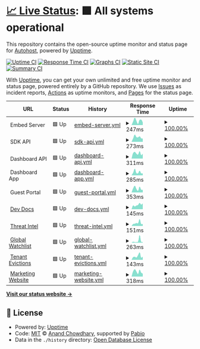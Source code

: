 # [📈 Live Status](https://AutohostAI.github.io/AutohostAI): <!--live status--> **🟩 All systems operational**

This repository contains the open-source uptime monitor and status page for [Autohost](https://www.autohost.ai), powered by [Upptime](https://github.com/upptime/upptime).

[![Uptime CI](https://github.com/AutohostAI/AutohostAI/workflows/Uptime%20CI/badge.svg)](https://github.com/AutohostAI/AutohostAI/actions?query=workflow%3A%22Uptime+CI%22)
[![Response Time CI](https://github.com/AutohostAI/AutohostAI/workflows/Response%20Time%20CI/badge.svg)](https://github.com/AutohostAI/AutohostAI/actions?query=workflow%3A%22Response+Time+CI%22)
[![Graphs CI](https://github.com/AutohostAI/AutohostAI/workflows/Graphs%20CI/badge.svg)](https://github.com/AutohostAI/AutohostAI/actions?query=workflow%3A%22Graphs+CI%22)
[![Static Site CI](https://github.com/AutohostAI/AutohostAI/workflows/Static%20Site%20CI/badge.svg)](https://github.com/AutohostAI/AutohostAI/actions?query=workflow%3A%22Static+Site+CI%22)
[![Summary CI](https://github.com/AutohostAI/AutohostAI/workflows/Summary%20CI/badge.svg)](https://github.com/AutohostAI/AutohostAI/actions?query=workflow%3A%22Summary+CI%22)

With [Upptime](https://upptime.js.org), you can get your own unlimited and free uptime monitor and status page, powered entirely by a GitHub repository. We use [Issues](https://github.com/AutohostAI/AutohostAI/issues) as incident reports, [Actions](https://github.com/AutohostAI/AutohostAI/actions) as uptime monitors, and [Pages](https://AutohostAI.github.io/AutohostAI) for the status page.

<!--start: status pages-->
<!-- This summary is generated by Upptime (https://github.com/upptime/upptime) -->
<!-- Do not edit this manually, your changes will be overwritten -->
<!-- prettier-ignore -->
| URL | Status | History | Response Time | Uptime |
| --- | ------ | ------- | ------------- | ------ |
| <img alt="" src="https://icons.duckduckgo.com/ip3/null.ico" height="13"> Embed Server | 🟩 Up | [embed-server.yml](https://github.com/AutohostAI/AutohostAI/commits/HEAD/history/embed-server.yml) | <details><summary><img alt="Response time graph" src="./graphs/embed-server/response-time-week.png" height="20"> 247ms</summary><br><a href="https://status.autohost.dev/history/embed-server"><img alt="Response time 268" src="https://img.shields.io/endpoint?url=https%3A%2F%2Fraw.githubusercontent.com%2FAutohostAI%2FAutohostAI%2FHEAD%2Fapi%2Fembed-server%2Fresponse-time.json"></a><br><a href="https://status.autohost.dev/history/embed-server"><img alt="24-hour response time 150" src="https://img.shields.io/endpoint?url=https%3A%2F%2Fraw.githubusercontent.com%2FAutohostAI%2FAutohostAI%2FHEAD%2Fapi%2Fembed-server%2Fresponse-time-day.json"></a><br><a href="https://status.autohost.dev/history/embed-server"><img alt="7-day response time 247" src="https://img.shields.io/endpoint?url=https%3A%2F%2Fraw.githubusercontent.com%2FAutohostAI%2FAutohostAI%2FHEAD%2Fapi%2Fembed-server%2Fresponse-time-week.json"></a><br><a href="https://status.autohost.dev/history/embed-server"><img alt="30-day response time 219" src="https://img.shields.io/endpoint?url=https%3A%2F%2Fraw.githubusercontent.com%2FAutohostAI%2FAutohostAI%2FHEAD%2Fapi%2Fembed-server%2Fresponse-time-month.json"></a><br><a href="https://status.autohost.dev/history/embed-server"><img alt="1-year response time 268" src="https://img.shields.io/endpoint?url=https%3A%2F%2Fraw.githubusercontent.com%2FAutohostAI%2FAutohostAI%2FHEAD%2Fapi%2Fembed-server%2Fresponse-time-year.json"></a></details> | <details><summary><a href="https://status.autohost.dev/history/embed-server">100.00%</a></summary><a href="https://status.autohost.dev/history/embed-server"><img alt="All-time uptime 100.00%" src="https://img.shields.io/endpoint?url=https%3A%2F%2Fraw.githubusercontent.com%2FAutohostAI%2FAutohostAI%2FHEAD%2Fapi%2Fembed-server%2Fuptime.json"></a><br><a href="https://status.autohost.dev/history/embed-server"><img alt="24-hour uptime 100.00%" src="https://img.shields.io/endpoint?url=https%3A%2F%2Fraw.githubusercontent.com%2FAutohostAI%2FAutohostAI%2FHEAD%2Fapi%2Fembed-server%2Fuptime-day.json"></a><br><a href="https://status.autohost.dev/history/embed-server"><img alt="7-day uptime 100.00%" src="https://img.shields.io/endpoint?url=https%3A%2F%2Fraw.githubusercontent.com%2FAutohostAI%2FAutohostAI%2FHEAD%2Fapi%2Fembed-server%2Fuptime-week.json"></a><br><a href="https://status.autohost.dev/history/embed-server"><img alt="30-day uptime 100.00%" src="https://img.shields.io/endpoint?url=https%3A%2F%2Fraw.githubusercontent.com%2FAutohostAI%2FAutohostAI%2FHEAD%2Fapi%2Fembed-server%2Fuptime-month.json"></a><br><a href="https://status.autohost.dev/history/embed-server"><img alt="1-year uptime 100.00%" src="https://img.shields.io/endpoint?url=https%3A%2F%2Fraw.githubusercontent.com%2FAutohostAI%2FAutohostAI%2FHEAD%2Fapi%2Fembed-server%2Fuptime-year.json"></a></details>
| <img alt="" src="https://icons.duckduckgo.com/ip3/null.ico" height="13"> SDK API | 🟩 Up | [sdk-api.yml](https://github.com/AutohostAI/AutohostAI/commits/HEAD/history/sdk-api.yml) | <details><summary><img alt="Response time graph" src="./graphs/sdk-api/response-time-week.png" height="20"> 273ms</summary><br><a href="https://status.autohost.dev/history/sdk-api"><img alt="Response time 304" src="https://img.shields.io/endpoint?url=https%3A%2F%2Fraw.githubusercontent.com%2FAutohostAI%2FAutohostAI%2FHEAD%2Fapi%2Fsdk-api%2Fresponse-time.json"></a><br><a href="https://status.autohost.dev/history/sdk-api"><img alt="24-hour response time 191" src="https://img.shields.io/endpoint?url=https%3A%2F%2Fraw.githubusercontent.com%2FAutohostAI%2FAutohostAI%2FHEAD%2Fapi%2Fsdk-api%2Fresponse-time-day.json"></a><br><a href="https://status.autohost.dev/history/sdk-api"><img alt="7-day response time 273" src="https://img.shields.io/endpoint?url=https%3A%2F%2Fraw.githubusercontent.com%2FAutohostAI%2FAutohostAI%2FHEAD%2Fapi%2Fsdk-api%2Fresponse-time-week.json"></a><br><a href="https://status.autohost.dev/history/sdk-api"><img alt="30-day response time 261" src="https://img.shields.io/endpoint?url=https%3A%2F%2Fraw.githubusercontent.com%2FAutohostAI%2FAutohostAI%2FHEAD%2Fapi%2Fsdk-api%2Fresponse-time-month.json"></a><br><a href="https://status.autohost.dev/history/sdk-api"><img alt="1-year response time 304" src="https://img.shields.io/endpoint?url=https%3A%2F%2Fraw.githubusercontent.com%2FAutohostAI%2FAutohostAI%2FHEAD%2Fapi%2Fsdk-api%2Fresponse-time-year.json"></a></details> | <details><summary><a href="https://status.autohost.dev/history/sdk-api">100.00%</a></summary><a href="https://status.autohost.dev/history/sdk-api"><img alt="All-time uptime 100.00%" src="https://img.shields.io/endpoint?url=https%3A%2F%2Fraw.githubusercontent.com%2FAutohostAI%2FAutohostAI%2FHEAD%2Fapi%2Fsdk-api%2Fuptime.json"></a><br><a href="https://status.autohost.dev/history/sdk-api"><img alt="24-hour uptime 100.00%" src="https://img.shields.io/endpoint?url=https%3A%2F%2Fraw.githubusercontent.com%2FAutohostAI%2FAutohostAI%2FHEAD%2Fapi%2Fsdk-api%2Fuptime-day.json"></a><br><a href="https://status.autohost.dev/history/sdk-api"><img alt="7-day uptime 100.00%" src="https://img.shields.io/endpoint?url=https%3A%2F%2Fraw.githubusercontent.com%2FAutohostAI%2FAutohostAI%2FHEAD%2Fapi%2Fsdk-api%2Fuptime-week.json"></a><br><a href="https://status.autohost.dev/history/sdk-api"><img alt="30-day uptime 100.00%" src="https://img.shields.io/endpoint?url=https%3A%2F%2Fraw.githubusercontent.com%2FAutohostAI%2FAutohostAI%2FHEAD%2Fapi%2Fsdk-api%2Fuptime-month.json"></a><br><a href="https://status.autohost.dev/history/sdk-api"><img alt="1-year uptime 100.00%" src="https://img.shields.io/endpoint?url=https%3A%2F%2Fraw.githubusercontent.com%2FAutohostAI%2FAutohostAI%2FHEAD%2Fapi%2Fsdk-api%2Fuptime-year.json"></a></details>
| <img alt="" src="https://icons.duckduckgo.com/ip3/null.ico" height="13"> Dashboard API | 🟩 Up | [dashboard-api.yml](https://github.com/AutohostAI/AutohostAI/commits/HEAD/history/dashboard-api.yml) | <details><summary><img alt="Response time graph" src="./graphs/dashboard-api/response-time-week.png" height="20"> 311ms</summary><br><a href="https://status.autohost.dev/history/dashboard-api"><img alt="Response time 446" src="https://img.shields.io/endpoint?url=https%3A%2F%2Fraw.githubusercontent.com%2FAutohostAI%2FAutohostAI%2FHEAD%2Fapi%2Fdashboard-api%2Fresponse-time.json"></a><br><a href="https://status.autohost.dev/history/dashboard-api"><img alt="24-hour response time 285" src="https://img.shields.io/endpoint?url=https%3A%2F%2Fraw.githubusercontent.com%2FAutohostAI%2FAutohostAI%2FHEAD%2Fapi%2Fdashboard-api%2Fresponse-time-day.json"></a><br><a href="https://status.autohost.dev/history/dashboard-api"><img alt="7-day response time 311" src="https://img.shields.io/endpoint?url=https%3A%2F%2Fraw.githubusercontent.com%2FAutohostAI%2FAutohostAI%2FHEAD%2Fapi%2Fdashboard-api%2Fresponse-time-week.json"></a><br><a href="https://status.autohost.dev/history/dashboard-api"><img alt="30-day response time 381" src="https://img.shields.io/endpoint?url=https%3A%2F%2Fraw.githubusercontent.com%2FAutohostAI%2FAutohostAI%2FHEAD%2Fapi%2Fdashboard-api%2Fresponse-time-month.json"></a><br><a href="https://status.autohost.dev/history/dashboard-api"><img alt="1-year response time 446" src="https://img.shields.io/endpoint?url=https%3A%2F%2Fraw.githubusercontent.com%2FAutohostAI%2FAutohostAI%2FHEAD%2Fapi%2Fdashboard-api%2Fresponse-time-year.json"></a></details> | <details><summary><a href="https://status.autohost.dev/history/dashboard-api">100.00%</a></summary><a href="https://status.autohost.dev/history/dashboard-api"><img alt="All-time uptime 100.00%" src="https://img.shields.io/endpoint?url=https%3A%2F%2Fraw.githubusercontent.com%2FAutohostAI%2FAutohostAI%2FHEAD%2Fapi%2Fdashboard-api%2Fuptime.json"></a><br><a href="https://status.autohost.dev/history/dashboard-api"><img alt="24-hour uptime 100.00%" src="https://img.shields.io/endpoint?url=https%3A%2F%2Fraw.githubusercontent.com%2FAutohostAI%2FAutohostAI%2FHEAD%2Fapi%2Fdashboard-api%2Fuptime-day.json"></a><br><a href="https://status.autohost.dev/history/dashboard-api"><img alt="7-day uptime 100.00%" src="https://img.shields.io/endpoint?url=https%3A%2F%2Fraw.githubusercontent.com%2FAutohostAI%2FAutohostAI%2FHEAD%2Fapi%2Fdashboard-api%2Fuptime-week.json"></a><br><a href="https://status.autohost.dev/history/dashboard-api"><img alt="30-day uptime 100.00%" src="https://img.shields.io/endpoint?url=https%3A%2F%2Fraw.githubusercontent.com%2FAutohostAI%2FAutohostAI%2FHEAD%2Fapi%2Fdashboard-api%2Fuptime-month.json"></a><br><a href="https://status.autohost.dev/history/dashboard-api"><img alt="1-year uptime 100.00%" src="https://img.shields.io/endpoint?url=https%3A%2F%2Fraw.githubusercontent.com%2FAutohostAI%2FAutohostAI%2FHEAD%2Fapi%2Fdashboard-api%2Fuptime-year.json"></a></details>
| <img alt="" src="https://icons.duckduckgo.com/ip3/null.ico" height="13"> Dashboard App | 🟩 Up | [dashboard-app.yml](https://github.com/AutohostAI/AutohostAI/commits/HEAD/history/dashboard-app.yml) | <details><summary><img alt="Response time graph" src="./graphs/dashboard-app/response-time-week.png" height="20"> 285ms</summary><br><a href="https://status.autohost.dev/history/dashboard-app"><img alt="Response time 632" src="https://img.shields.io/endpoint?url=https%3A%2F%2Fraw.githubusercontent.com%2FAutohostAI%2FAutohostAI%2FHEAD%2Fapi%2Fdashboard-app%2Fresponse-time.json"></a><br><a href="https://status.autohost.dev/history/dashboard-app"><img alt="24-hour response time 170" src="https://img.shields.io/endpoint?url=https%3A%2F%2Fraw.githubusercontent.com%2FAutohostAI%2FAutohostAI%2FHEAD%2Fapi%2Fdashboard-app%2Fresponse-time-day.json"></a><br><a href="https://status.autohost.dev/history/dashboard-app"><img alt="7-day response time 285" src="https://img.shields.io/endpoint?url=https%3A%2F%2Fraw.githubusercontent.com%2FAutohostAI%2FAutohostAI%2FHEAD%2Fapi%2Fdashboard-app%2Fresponse-time-week.json"></a><br><a href="https://status.autohost.dev/history/dashboard-app"><img alt="30-day response time 1770" src="https://img.shields.io/endpoint?url=https%3A%2F%2Fraw.githubusercontent.com%2FAutohostAI%2FAutohostAI%2FHEAD%2Fapi%2Fdashboard-app%2Fresponse-time-month.json"></a><br><a href="https://status.autohost.dev/history/dashboard-app"><img alt="1-year response time 632" src="https://img.shields.io/endpoint?url=https%3A%2F%2Fraw.githubusercontent.com%2FAutohostAI%2FAutohostAI%2FHEAD%2Fapi%2Fdashboard-app%2Fresponse-time-year.json"></a></details> | <details><summary><a href="https://status.autohost.dev/history/dashboard-app">100.00%</a></summary><a href="https://status.autohost.dev/history/dashboard-app"><img alt="All-time uptime 99.98%" src="https://img.shields.io/endpoint?url=https%3A%2F%2Fraw.githubusercontent.com%2FAutohostAI%2FAutohostAI%2FHEAD%2Fapi%2Fdashboard-app%2Fuptime.json"></a><br><a href="https://status.autohost.dev/history/dashboard-app"><img alt="24-hour uptime 100.00%" src="https://img.shields.io/endpoint?url=https%3A%2F%2Fraw.githubusercontent.com%2FAutohostAI%2FAutohostAI%2FHEAD%2Fapi%2Fdashboard-app%2Fuptime-day.json"></a><br><a href="https://status.autohost.dev/history/dashboard-app"><img alt="7-day uptime 100.00%" src="https://img.shields.io/endpoint?url=https%3A%2F%2Fraw.githubusercontent.com%2FAutohostAI%2FAutohostAI%2FHEAD%2Fapi%2Fdashboard-app%2Fuptime-week.json"></a><br><a href="https://status.autohost.dev/history/dashboard-app"><img alt="30-day uptime 99.88%" src="https://img.shields.io/endpoint?url=https%3A%2F%2Fraw.githubusercontent.com%2FAutohostAI%2FAutohostAI%2FHEAD%2Fapi%2Fdashboard-app%2Fuptime-month.json"></a><br><a href="https://status.autohost.dev/history/dashboard-app"><img alt="1-year uptime 99.98%" src="https://img.shields.io/endpoint?url=https%3A%2F%2Fraw.githubusercontent.com%2FAutohostAI%2FAutohostAI%2FHEAD%2Fapi%2Fdashboard-app%2Fuptime-year.json"></a></details>
| <img alt="" src="https://icons.duckduckgo.com/ip3/null.ico" height="13"> Guest Portal | 🟩 Up | [guest-portal.yml](https://github.com/AutohostAI/AutohostAI/commits/HEAD/history/guest-portal.yml) | <details><summary><img alt="Response time graph" src="./graphs/guest-portal/response-time-week.png" height="20"> 353ms</summary><br><a href="https://status.autohost.dev/history/guest-portal"><img alt="Response time 403" src="https://img.shields.io/endpoint?url=https%3A%2F%2Fraw.githubusercontent.com%2FAutohostAI%2FAutohostAI%2FHEAD%2Fapi%2Fguest-portal%2Fresponse-time.json"></a><br><a href="https://status.autohost.dev/history/guest-portal"><img alt="24-hour response time 242" src="https://img.shields.io/endpoint?url=https%3A%2F%2Fraw.githubusercontent.com%2FAutohostAI%2FAutohostAI%2FHEAD%2Fapi%2Fguest-portal%2Fresponse-time-day.json"></a><br><a href="https://status.autohost.dev/history/guest-portal"><img alt="7-day response time 353" src="https://img.shields.io/endpoint?url=https%3A%2F%2Fraw.githubusercontent.com%2FAutohostAI%2FAutohostAI%2FHEAD%2Fapi%2Fguest-portal%2Fresponse-time-week.json"></a><br><a href="https://status.autohost.dev/history/guest-portal"><img alt="30-day response time 428" src="https://img.shields.io/endpoint?url=https%3A%2F%2Fraw.githubusercontent.com%2FAutohostAI%2FAutohostAI%2FHEAD%2Fapi%2Fguest-portal%2Fresponse-time-month.json"></a><br><a href="https://status.autohost.dev/history/guest-portal"><img alt="1-year response time 403" src="https://img.shields.io/endpoint?url=https%3A%2F%2Fraw.githubusercontent.com%2FAutohostAI%2FAutohostAI%2FHEAD%2Fapi%2Fguest-portal%2Fresponse-time-year.json"></a></details> | <details><summary><a href="https://status.autohost.dev/history/guest-portal">100.00%</a></summary><a href="https://status.autohost.dev/history/guest-portal"><img alt="All-time uptime 99.91%" src="https://img.shields.io/endpoint?url=https%3A%2F%2Fraw.githubusercontent.com%2FAutohostAI%2FAutohostAI%2FHEAD%2Fapi%2Fguest-portal%2Fuptime.json"></a><br><a href="https://status.autohost.dev/history/guest-portal"><img alt="24-hour uptime 100.00%" src="https://img.shields.io/endpoint?url=https%3A%2F%2Fraw.githubusercontent.com%2FAutohostAI%2FAutohostAI%2FHEAD%2Fapi%2Fguest-portal%2Fuptime-day.json"></a><br><a href="https://status.autohost.dev/history/guest-portal"><img alt="7-day uptime 100.00%" src="https://img.shields.io/endpoint?url=https%3A%2F%2Fraw.githubusercontent.com%2FAutohostAI%2FAutohostAI%2FHEAD%2Fapi%2Fguest-portal%2Fuptime-week.json"></a><br><a href="https://status.autohost.dev/history/guest-portal"><img alt="30-day uptime 99.38%" src="https://img.shields.io/endpoint?url=https%3A%2F%2Fraw.githubusercontent.com%2FAutohostAI%2FAutohostAI%2FHEAD%2Fapi%2Fguest-portal%2Fuptime-month.json"></a><br><a href="https://status.autohost.dev/history/guest-portal"><img alt="1-year uptime 99.91%" src="https://img.shields.io/endpoint?url=https%3A%2F%2Fraw.githubusercontent.com%2FAutohostAI%2FAutohostAI%2FHEAD%2Fapi%2Fguest-portal%2Fuptime-year.json"></a></details>
| <img alt="" src="https://icons.duckduckgo.com/ip3/docs.autohost.ai.ico" height="13"> [Dev Docs](https://docs.autohost.ai) | 🟩 Up | [dev-docs.yml](https://github.com/AutohostAI/AutohostAI/commits/HEAD/history/dev-docs.yml) | <details><summary><img alt="Response time graph" src="./graphs/dev-docs/response-time-week.png" height="20"> 145ms</summary><br><a href="https://status.autohost.dev/history/dev-docs"><img alt="Response time 256" src="https://img.shields.io/endpoint?url=https%3A%2F%2Fraw.githubusercontent.com%2FAutohostAI%2FAutohostAI%2FHEAD%2Fapi%2Fdev-docs%2Fresponse-time.json"></a><br><a href="https://status.autohost.dev/history/dev-docs"><img alt="24-hour response time 191" src="https://img.shields.io/endpoint?url=https%3A%2F%2Fraw.githubusercontent.com%2FAutohostAI%2FAutohostAI%2FHEAD%2Fapi%2Fdev-docs%2Fresponse-time-day.json"></a><br><a href="https://status.autohost.dev/history/dev-docs"><img alt="7-day response time 145" src="https://img.shields.io/endpoint?url=https%3A%2F%2Fraw.githubusercontent.com%2FAutohostAI%2FAutohostAI%2FHEAD%2Fapi%2Fdev-docs%2Fresponse-time-week.json"></a><br><a href="https://status.autohost.dev/history/dev-docs"><img alt="30-day response time 158" src="https://img.shields.io/endpoint?url=https%3A%2F%2Fraw.githubusercontent.com%2FAutohostAI%2FAutohostAI%2FHEAD%2Fapi%2Fdev-docs%2Fresponse-time-month.json"></a><br><a href="https://status.autohost.dev/history/dev-docs"><img alt="1-year response time 256" src="https://img.shields.io/endpoint?url=https%3A%2F%2Fraw.githubusercontent.com%2FAutohostAI%2FAutohostAI%2FHEAD%2Fapi%2Fdev-docs%2Fresponse-time-year.json"></a></details> | <details><summary><a href="https://status.autohost.dev/history/dev-docs">100.00%</a></summary><a href="https://status.autohost.dev/history/dev-docs"><img alt="All-time uptime 100.00%" src="https://img.shields.io/endpoint?url=https%3A%2F%2Fraw.githubusercontent.com%2FAutohostAI%2FAutohostAI%2FHEAD%2Fapi%2Fdev-docs%2Fuptime.json"></a><br><a href="https://status.autohost.dev/history/dev-docs"><img alt="24-hour uptime 100.00%" src="https://img.shields.io/endpoint?url=https%3A%2F%2Fraw.githubusercontent.com%2FAutohostAI%2FAutohostAI%2FHEAD%2Fapi%2Fdev-docs%2Fuptime-day.json"></a><br><a href="https://status.autohost.dev/history/dev-docs"><img alt="7-day uptime 100.00%" src="https://img.shields.io/endpoint?url=https%3A%2F%2Fraw.githubusercontent.com%2FAutohostAI%2FAutohostAI%2FHEAD%2Fapi%2Fdev-docs%2Fuptime-week.json"></a><br><a href="https://status.autohost.dev/history/dev-docs"><img alt="30-day uptime 100.00%" src="https://img.shields.io/endpoint?url=https%3A%2F%2Fraw.githubusercontent.com%2FAutohostAI%2FAutohostAI%2FHEAD%2Fapi%2Fdev-docs%2Fuptime-month.json"></a><br><a href="https://status.autohost.dev/history/dev-docs"><img alt="1-year uptime 100.00%" src="https://img.shields.io/endpoint?url=https%3A%2F%2Fraw.githubusercontent.com%2FAutohostAI%2FAutohostAI%2FHEAD%2Fapi%2Fdev-docs%2Fuptime-year.json"></a></details>
| <img alt="" src="https://icons.duckduckgo.com/ip3/www.openreputationapi.com.ico" height="13"> [Threat Intel](https://www.openreputationapi.com) | 🟩 Up | [threat-intel.yml](https://github.com/AutohostAI/AutohostAI/commits/HEAD/history/threat-intel.yml) | <details><summary><img alt="Response time graph" src="./graphs/threat-intel/response-time-week.png" height="20"> 151ms</summary><br><a href="https://status.autohost.dev/history/threat-intel"><img alt="Response time 119" src="https://img.shields.io/endpoint?url=https%3A%2F%2Fraw.githubusercontent.com%2FAutohostAI%2FAutohostAI%2FHEAD%2Fapi%2Fthreat-intel%2Fresponse-time.json"></a><br><a href="https://status.autohost.dev/history/threat-intel"><img alt="24-hour response time 100" src="https://img.shields.io/endpoint?url=https%3A%2F%2Fraw.githubusercontent.com%2FAutohostAI%2FAutohostAI%2FHEAD%2Fapi%2Fthreat-intel%2Fresponse-time-day.json"></a><br><a href="https://status.autohost.dev/history/threat-intel"><img alt="7-day response time 151" src="https://img.shields.io/endpoint?url=https%3A%2F%2Fraw.githubusercontent.com%2FAutohostAI%2FAutohostAI%2FHEAD%2Fapi%2Fthreat-intel%2Fresponse-time-week.json"></a><br><a href="https://status.autohost.dev/history/threat-intel"><img alt="30-day response time 124" src="https://img.shields.io/endpoint?url=https%3A%2F%2Fraw.githubusercontent.com%2FAutohostAI%2FAutohostAI%2FHEAD%2Fapi%2Fthreat-intel%2Fresponse-time-month.json"></a><br><a href="https://status.autohost.dev/history/threat-intel"><img alt="1-year response time 119" src="https://img.shields.io/endpoint?url=https%3A%2F%2Fraw.githubusercontent.com%2FAutohostAI%2FAutohostAI%2FHEAD%2Fapi%2Fthreat-intel%2Fresponse-time-year.json"></a></details> | <details><summary><a href="https://status.autohost.dev/history/threat-intel">100.00%</a></summary><a href="https://status.autohost.dev/history/threat-intel"><img alt="All-time uptime 99.97%" src="https://img.shields.io/endpoint?url=https%3A%2F%2Fraw.githubusercontent.com%2FAutohostAI%2FAutohostAI%2FHEAD%2Fapi%2Fthreat-intel%2Fuptime.json"></a><br><a href="https://status.autohost.dev/history/threat-intel"><img alt="24-hour uptime 100.00%" src="https://img.shields.io/endpoint?url=https%3A%2F%2Fraw.githubusercontent.com%2FAutohostAI%2FAutohostAI%2FHEAD%2Fapi%2Fthreat-intel%2Fuptime-day.json"></a><br><a href="https://status.autohost.dev/history/threat-intel"><img alt="7-day uptime 100.00%" src="https://img.shields.io/endpoint?url=https%3A%2F%2Fraw.githubusercontent.com%2FAutohostAI%2FAutohostAI%2FHEAD%2Fapi%2Fthreat-intel%2Fuptime-week.json"></a><br><a href="https://status.autohost.dev/history/threat-intel"><img alt="30-day uptime 100.00%" src="https://img.shields.io/endpoint?url=https%3A%2F%2Fraw.githubusercontent.com%2FAutohostAI%2FAutohostAI%2FHEAD%2Fapi%2Fthreat-intel%2Fuptime-month.json"></a><br><a href="https://status.autohost.dev/history/threat-intel"><img alt="1-year uptime 99.97%" src="https://img.shields.io/endpoint?url=https%3A%2F%2Fraw.githubusercontent.com%2FAutohostAI%2FAutohostAI%2FHEAD%2Fapi%2Fthreat-intel%2Fuptime-year.json"></a></details>
| <img alt="" src="https://icons.duckduckgo.com/ip3/www.sanctionswatchlist.com.ico" height="13"> [Global Watchlist](https://www.sanctionswatchlist.com) | 🟩 Up | [global-watchlist.yml](https://github.com/AutohostAI/AutohostAI/commits/HEAD/history/global-watchlist.yml) | <details><summary><img alt="Response time graph" src="./graphs/global-watchlist/response-time-week.png" height="20"> 263ms</summary><br><a href="https://status.autohost.dev/history/global-watchlist"><img alt="Response time 121" src="https://img.shields.io/endpoint?url=https%3A%2F%2Fraw.githubusercontent.com%2FAutohostAI%2FAutohostAI%2FHEAD%2Fapi%2Fglobal-watchlist%2Fresponse-time.json"></a><br><a href="https://status.autohost.dev/history/global-watchlist"><img alt="24-hour response time 82" src="https://img.shields.io/endpoint?url=https%3A%2F%2Fraw.githubusercontent.com%2FAutohostAI%2FAutohostAI%2FHEAD%2Fapi%2Fglobal-watchlist%2Fresponse-time-day.json"></a><br><a href="https://status.autohost.dev/history/global-watchlist"><img alt="7-day response time 263" src="https://img.shields.io/endpoint?url=https%3A%2F%2Fraw.githubusercontent.com%2FAutohostAI%2FAutohostAI%2FHEAD%2Fapi%2Fglobal-watchlist%2Fresponse-time-week.json"></a><br><a href="https://status.autohost.dev/history/global-watchlist"><img alt="30-day response time 158" src="https://img.shields.io/endpoint?url=https%3A%2F%2Fraw.githubusercontent.com%2FAutohostAI%2FAutohostAI%2FHEAD%2Fapi%2Fglobal-watchlist%2Fresponse-time-month.json"></a><br><a href="https://status.autohost.dev/history/global-watchlist"><img alt="1-year response time 121" src="https://img.shields.io/endpoint?url=https%3A%2F%2Fraw.githubusercontent.com%2FAutohostAI%2FAutohostAI%2FHEAD%2Fapi%2Fglobal-watchlist%2Fresponse-time-year.json"></a></details> | <details><summary><a href="https://status.autohost.dev/history/global-watchlist">100.00%</a></summary><a href="https://status.autohost.dev/history/global-watchlist"><img alt="All-time uptime 99.60%" src="https://img.shields.io/endpoint?url=https%3A%2F%2Fraw.githubusercontent.com%2FAutohostAI%2FAutohostAI%2FHEAD%2Fapi%2Fglobal-watchlist%2Fuptime.json"></a><br><a href="https://status.autohost.dev/history/global-watchlist"><img alt="24-hour uptime 100.00%" src="https://img.shields.io/endpoint?url=https%3A%2F%2Fraw.githubusercontent.com%2FAutohostAI%2FAutohostAI%2FHEAD%2Fapi%2Fglobal-watchlist%2Fuptime-day.json"></a><br><a href="https://status.autohost.dev/history/global-watchlist"><img alt="7-day uptime 100.00%" src="https://img.shields.io/endpoint?url=https%3A%2F%2Fraw.githubusercontent.com%2FAutohostAI%2FAutohostAI%2FHEAD%2Fapi%2Fglobal-watchlist%2Fuptime-week.json"></a><br><a href="https://status.autohost.dev/history/global-watchlist"><img alt="30-day uptime 100.00%" src="https://img.shields.io/endpoint?url=https%3A%2F%2Fraw.githubusercontent.com%2FAutohostAI%2FAutohostAI%2FHEAD%2Fapi%2Fglobal-watchlist%2Fuptime-month.json"></a><br><a href="https://status.autohost.dev/history/global-watchlist"><img alt="1-year uptime 99.60%" src="https://img.shields.io/endpoint?url=https%3A%2F%2Fraw.githubusercontent.com%2FAutohostAI%2FAutohostAI%2FHEAD%2Fapi%2Fglobal-watchlist%2Fuptime-year.json"></a></details>
| <img alt="" src="https://icons.duckduckgo.com/ip3/www.opentenantevictions.com.ico" height="13"> [Tenant Evictions](https://www.opentenantevictions.com) | 🟩 Up | [tenant-evictions.yml](https://github.com/AutohostAI/AutohostAI/commits/HEAD/history/tenant-evictions.yml) | <details><summary><img alt="Response time graph" src="./graphs/tenant-evictions/response-time-week.png" height="20"> 143ms</summary><br><a href="https://status.autohost.dev/history/tenant-evictions"><img alt="Response time 133" src="https://img.shields.io/endpoint?url=https%3A%2F%2Fraw.githubusercontent.com%2FAutohostAI%2FAutohostAI%2FHEAD%2Fapi%2Ftenant-evictions%2Fresponse-time.json"></a><br><a href="https://status.autohost.dev/history/tenant-evictions"><img alt="24-hour response time 124" src="https://img.shields.io/endpoint?url=https%3A%2F%2Fraw.githubusercontent.com%2FAutohostAI%2FAutohostAI%2FHEAD%2Fapi%2Ftenant-evictions%2Fresponse-time-day.json"></a><br><a href="https://status.autohost.dev/history/tenant-evictions"><img alt="7-day response time 143" src="https://img.shields.io/endpoint?url=https%3A%2F%2Fraw.githubusercontent.com%2FAutohostAI%2FAutohostAI%2FHEAD%2Fapi%2Ftenant-evictions%2Fresponse-time-week.json"></a><br><a href="https://status.autohost.dev/history/tenant-evictions"><img alt="30-day response time 125" src="https://img.shields.io/endpoint?url=https%3A%2F%2Fraw.githubusercontent.com%2FAutohostAI%2FAutohostAI%2FHEAD%2Fapi%2Ftenant-evictions%2Fresponse-time-month.json"></a><br><a href="https://status.autohost.dev/history/tenant-evictions"><img alt="1-year response time 133" src="https://img.shields.io/endpoint?url=https%3A%2F%2Fraw.githubusercontent.com%2FAutohostAI%2FAutohostAI%2FHEAD%2Fapi%2Ftenant-evictions%2Fresponse-time-year.json"></a></details> | <details><summary><a href="https://status.autohost.dev/history/tenant-evictions">100.00%</a></summary><a href="https://status.autohost.dev/history/tenant-evictions"><img alt="All-time uptime 99.97%" src="https://img.shields.io/endpoint?url=https%3A%2F%2Fraw.githubusercontent.com%2FAutohostAI%2FAutohostAI%2FHEAD%2Fapi%2Ftenant-evictions%2Fuptime.json"></a><br><a href="https://status.autohost.dev/history/tenant-evictions"><img alt="24-hour uptime 100.00%" src="https://img.shields.io/endpoint?url=https%3A%2F%2Fraw.githubusercontent.com%2FAutohostAI%2FAutohostAI%2FHEAD%2Fapi%2Ftenant-evictions%2Fuptime-day.json"></a><br><a href="https://status.autohost.dev/history/tenant-evictions"><img alt="7-day uptime 100.00%" src="https://img.shields.io/endpoint?url=https%3A%2F%2Fraw.githubusercontent.com%2FAutohostAI%2FAutohostAI%2FHEAD%2Fapi%2Ftenant-evictions%2Fuptime-week.json"></a><br><a href="https://status.autohost.dev/history/tenant-evictions"><img alt="30-day uptime 100.00%" src="https://img.shields.io/endpoint?url=https%3A%2F%2Fraw.githubusercontent.com%2FAutohostAI%2FAutohostAI%2FHEAD%2Fapi%2Ftenant-evictions%2Fuptime-month.json"></a><br><a href="https://status.autohost.dev/history/tenant-evictions"><img alt="1-year uptime 99.97%" src="https://img.shields.io/endpoint?url=https%3A%2F%2Fraw.githubusercontent.com%2FAutohostAI%2FAutohostAI%2FHEAD%2Fapi%2Ftenant-evictions%2Fuptime-year.json"></a></details>
| <img alt="" src="https://icons.duckduckgo.com/ip3/www.autohost.ai.ico" height="13"> [Marketing Website](https://www.autohost.ai) | 🟩 Up | [marketing-website.yml](https://github.com/AutohostAI/AutohostAI/commits/HEAD/history/marketing-website.yml) | <details><summary><img alt="Response time graph" src="./graphs/marketing-website/response-time-week.png" height="20"> 318ms</summary><br><a href="https://status.autohost.dev/history/marketing-website"><img alt="Response time 312" src="https://img.shields.io/endpoint?url=https%3A%2F%2Fraw.githubusercontent.com%2FAutohostAI%2FAutohostAI%2FHEAD%2Fapi%2Fmarketing-website%2Fresponse-time.json"></a><br><a href="https://status.autohost.dev/history/marketing-website"><img alt="24-hour response time 190" src="https://img.shields.io/endpoint?url=https%3A%2F%2Fraw.githubusercontent.com%2FAutohostAI%2FAutohostAI%2FHEAD%2Fapi%2Fmarketing-website%2Fresponse-time-day.json"></a><br><a href="https://status.autohost.dev/history/marketing-website"><img alt="7-day response time 318" src="https://img.shields.io/endpoint?url=https%3A%2F%2Fraw.githubusercontent.com%2FAutohostAI%2FAutohostAI%2FHEAD%2Fapi%2Fmarketing-website%2Fresponse-time-week.json"></a><br><a href="https://status.autohost.dev/history/marketing-website"><img alt="30-day response time 316" src="https://img.shields.io/endpoint?url=https%3A%2F%2Fraw.githubusercontent.com%2FAutohostAI%2FAutohostAI%2FHEAD%2Fapi%2Fmarketing-website%2Fresponse-time-month.json"></a><br><a href="https://status.autohost.dev/history/marketing-website"><img alt="1-year response time 312" src="https://img.shields.io/endpoint?url=https%3A%2F%2Fraw.githubusercontent.com%2FAutohostAI%2FAutohostAI%2FHEAD%2Fapi%2Fmarketing-website%2Fresponse-time-year.json"></a></details> | <details><summary><a href="https://status.autohost.dev/history/marketing-website">100.00%</a></summary><a href="https://status.autohost.dev/history/marketing-website"><img alt="All-time uptime 99.99%" src="https://img.shields.io/endpoint?url=https%3A%2F%2Fraw.githubusercontent.com%2FAutohostAI%2FAutohostAI%2FHEAD%2Fapi%2Fmarketing-website%2Fuptime.json"></a><br><a href="https://status.autohost.dev/history/marketing-website"><img alt="24-hour uptime 100.00%" src="https://img.shields.io/endpoint?url=https%3A%2F%2Fraw.githubusercontent.com%2FAutohostAI%2FAutohostAI%2FHEAD%2Fapi%2Fmarketing-website%2Fuptime-day.json"></a><br><a href="https://status.autohost.dev/history/marketing-website"><img alt="7-day uptime 100.00%" src="https://img.shields.io/endpoint?url=https%3A%2F%2Fraw.githubusercontent.com%2FAutohostAI%2FAutohostAI%2FHEAD%2Fapi%2Fmarketing-website%2Fuptime-week.json"></a><br><a href="https://status.autohost.dev/history/marketing-website"><img alt="30-day uptime 100.00%" src="https://img.shields.io/endpoint?url=https%3A%2F%2Fraw.githubusercontent.com%2FAutohostAI%2FAutohostAI%2FHEAD%2Fapi%2Fmarketing-website%2Fuptime-month.json"></a><br><a href="https://status.autohost.dev/history/marketing-website"><img alt="1-year uptime 99.99%" src="https://img.shields.io/endpoint?url=https%3A%2F%2Fraw.githubusercontent.com%2FAutohostAI%2FAutohostAI%2FHEAD%2Fapi%2Fmarketing-website%2Fuptime-year.json"></a></details>

<!--end: status pages-->

[**Visit our status website →**](https://AutohostAI.github.io/AutohostAI)

## 📄 License

- Powered by: [Upptime](https://github.com/upptime/upptime)
- Code: [MIT](./LICENSE) © [Anand Chowdhary](https://anandchowdhary.com), supported by [Pabio](https://pabio.com)
- Data in the `./history` directory: [Open Database License](https://opendatacommons.org/licenses/odbl/1-0/)
